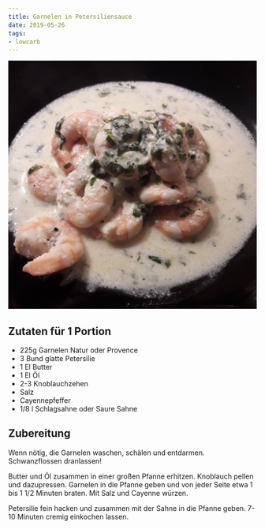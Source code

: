 ```yaml
---
title: Garnelen in Petersiliensauce
date: 2019-05-26
tags:
- lowcarb
---
```


![](/img/Garnelen-in-Petersiliensauce.jpg)

## Zutaten für 1 Portion
- 225g Garnelen Natur oder Provence
- 3 Bund glatte Petersilie
- 1 El Butter
- 1 El Öl
- 2-3 Knoblauchzehen
- Salz
- Cayennepfeffer
- 1/8 l Schlagsahne oder Saure Sahne

## Zubereitung
Wenn nötig, die Garnelen waschen, schälen und entdarmen. Schwanzflossen dranlassen!

Butter und Öl zusammen in einer großen Pfanne erhitzen. Knoblauch pellen und dazupressen. Garnelen in die Pfanne geben und von jeder Seite etwa 1 bis 1 1/2 Minuten braten. Mit Salz und Cayenne würzen.

Petersilie fein hacken und zusammen mit der Sahne in die Pfanne geben. 7-10 Minuten cremig einkochen lassen.
